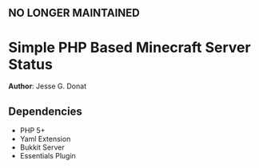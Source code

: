 ## NO LONGER MAINTAINED

Simple PHP Based Minecraft Server Status
========================================

**Author**: Jesse G. Donat  

Dependencies
------------
 - PHP 5+
  - Yaml Extension
 - Bukkit Server
  - Essentials Plugin

